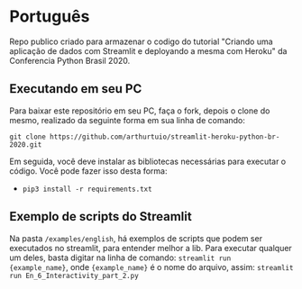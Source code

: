 # Português
Repo publico criado para armazenar o codigo do tutorial "Criando uma aplicação de dados com Streamlit e deployando a mesma com Heroku" da Conferencia Python Brasil 2020.

## Executando em seu PC
Para baixar este repositório em seu PC, faça o fork, depois o clone do mesmo, realizado da seguinte forma em sua linha de comando:

`git clone https://github.com/arthurtuio/streamlit-heroku-python-br-2020.git`

Em seguida, você deve instalar as bibliotecas necessárias para executar o código. Você pode fazer isso desta forma:
- `pip3 install -r requirements.txt`

## Exemplo de scripts do Streamlit
Na pasta `/examples/english`, há exemplos de scripts que podem ser executados no streamlit, para entender melhor a lib.
Para executar qualquer um deles, basta digitar na linha de comando: `streamlit run {example_name}`, onde `{example_name}` é o nome do arquivo, assim:
`streamlit run En_6_Interactivity_part_2.py`

